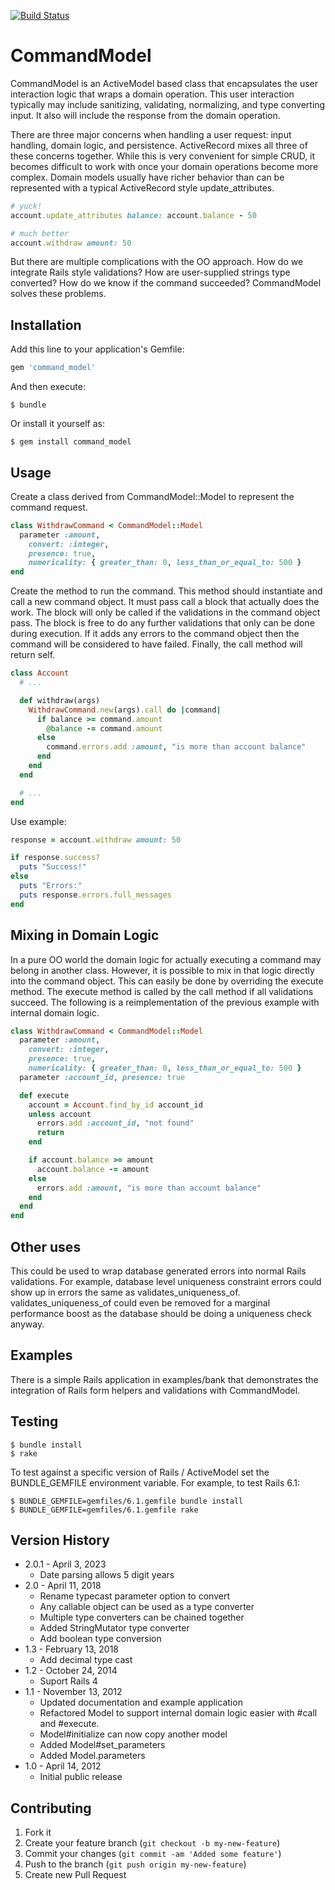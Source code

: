 [![Build Status](https://github.com/jackc/command_model/actions/workflows/ci.yml/badge.svg)](https://github.com/jackc/command_model/actions/workflows/ci.yml)

# CommandModel

CommandModel is an ActiveModel based class that encapsulates the user
interaction logic that wraps a domain operation. This user interaction typically
may include sanitizing, validating, normalizing, and type converting input. It
also will include the response from the domain operation.

There are three major concerns when handling a user request: input handling,
domain logic, and persistence. ActiveRecord mixes all three of these concerns
together. While this is very convenient for simple CRUD, it becomes difficult
to work with once your domain operations become more complex. Domain models
usually have richer behavior than can be represented with a typical
ActiveRecord style update_attributes.

```ruby
# yuck!
account.update_attributes balance: account.balance - 50

# much better
account.withdraw amount: 50
```

But there are multiple complications with the OO approach. How do we integrate
Rails style validations? How are user-supplied strings type converted? How do we
know if the command succeeded? CommandModel solves these problems.

## Installation

Add this line to your application's Gemfile:

```ruby
gem 'command_model'
```

And then execute:

```console
$ bundle
```

Or install it yourself as:

```console
$ gem install command_model
```

## Usage

Create a class derived from CommandModel::Model to represent the command
request.

```ruby
class WithdrawCommand < CommandModel::Model
  parameter :amount,
    convert: :integer,
    presence: true,
    numericality: { greater_than: 0, less_than_or_equal_to: 500 }
end
```

Create the method to run the command. This method should instantiate and call a new command object. It must pass call
a block that actually does the work. The block will only be called if
the validations in the command object pass. The block is free to do
any further validations that only can be done during execution. If it adds
any errors to the command object then the command will be considered to have
failed. Finally, the call method will return self.

```ruby
class Account
  # ...

  def withdraw(args)
    WithdrawCommand.new(args).call do |command|
      if balance >= command.amount
        @balance -= command.amount
      else
        command.errors.add :amount, "is more than account balance"
      end
    end
  end

  # ...
end
```

Use example:

```ruby
response = account.withdraw amount: 50

if response.success?
  puts "Success!"
else
  puts "Errors:"
  puts response.errors.full_messages
end
```

## Mixing in Domain Logic

In a pure OO world the domain logic for actually executing a command may
belong in another class. However, it is possible to mix in that logic directly
into the command object. This can easily be done by overriding the execute
method. The execute method is called by the call method if all validations
succeed. The following is a reimplementation of the previous example with
internal domain logic.

```ruby
class WithdrawCommand < CommandModel::Model
  parameter :amount,
    convert: :integer,
    presence: true,
    numericality: { greater_than: 0, less_than_or_equal_to: 500 }
  parameter :account_id, presence: true

  def execute
    account = Account.find_by_id account_id
    unless account
      errors.add :account_id, "not found"
      return
    end

    if account.balance >= amount
      account.balance -= amount
    else
      errors.add :amount, "is more than account balance"
    end
  end
end
```

## Other uses

This could be used to wrap database generated errors into normal Rails
validations. For example, database level uniqueness constraint errors could
show up in errors the same as validates_uniqueness_of. validates_uniqueness_of
could even be removed for a marginal performance boost as the database should
be doing a uniqueness check anyway.

## Examples

There is a simple Rails application in examples/bank that demonstrates the
integration of Rails form helpers and validations with CommandModel.

## Testing

```console
$ bundle install
$ rake
```

To test against a specific version of Rails / ActiveModel set the BUNDLE_GEMFILE environment variable. For example, to
test Rails 6.1:

```console
$ BUNDLE_GEMFILE=gemfiles/6.1.gemfile bundle install
$ BUNDLE_GEMFILE=gemfiles/6.1.gemfile rake
```

## Version History

* 2.0.1 - April 3, 2023
    * Date parsing allows 5 digit years
* 2.0 - April 11, 2018
    * Rename typecast parameter option to convert
    * Any callable object can be used as a type converter
    * Multiple type converters can be chained together
    * Added StringMutator type converter
    * Add boolean type conversion
* 1.3 - February 13, 2018
    * Add decimal type cast
* 1.2 - October 24, 2014
    * Suport Rails 4
* 1.1 - November 13, 2012
    * Updated documentation and example application
    * Refactored Model to support internal domain logic easier with #call and #execute.
    * Model#initialize can now copy another model
    * Added Model#set_parameters
    * Added Model.parameters
* 1.0 - April 14, 2012
    * Initial public release

## Contributing

1. Fork it
2. Create your feature branch (`git checkout -b my-new-feature`)
3. Commit your changes (`git commit -am 'Added some feature'`)
4. Push to the branch (`git push origin my-new-feature`)
5. Create new Pull Request

